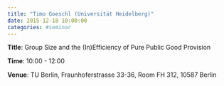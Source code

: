 ```yaml
---
title: "Timo Goeschl (Universität Heidelberg)"
date: 2015-12-18 10:00:00
categories: #seminar
---
```


**Title**: Group Size and the (In)Efficiency of Pure Public Good Provision  

**Time**: 10:00 - 12:00  

**Venue**: TU Berlin, Fraunhoferstrasse 33-36, Room FH 312, 10587 Berlin
